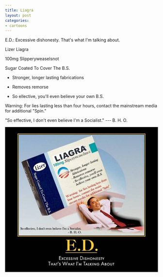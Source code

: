 ```yaml
---
title: Liagra
layout: post
categories:
- cartoons
---
```


E.D.: Excessive dishonesty. That's what I'm talking about.

Lizer Liagra

100mg Slipperyweaselsnot

Sugar Coated To Cover The B.S.

- Stronger, longer lasting fabrications

- Removes remorse

- So ellective, you'll even believe your own B.S.

Warning: For lies lasting less than four hours, contact the mainstream media for additional "Spin."

"So effective, I don't even believe I'm a Socialist." --- B. H. O.

![Liagra](/assets/img/2012/12/20100407-liagra.jpg)
